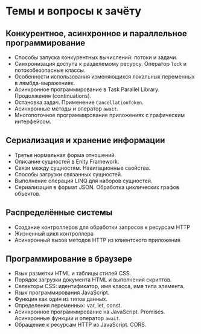 # Темы и вопросы к зачёту

## Конкурентное, асинхронное и параллельное программирование

* Способы запуска конкурентных вычислений: потоки и задачи.
* Синхронизация доступа к разделемому ресурсу. Оператор `lock` и потокобезопасные классы.
* Особенности использования изменяющихся локальных переменных в лямбда-выражениях.
* Асинхронное программирование в Task Parallel Library. Продолжения (continuations).
* Остановка задач. Применение `CancellationToken`.
* Асинхронные методы и оператор `await`.
* Многопоточное программирование приложениях с графическим интерфейсом.

## Сериализация и хранение информации

* Третья нормальная форма отношений.
* Описание сущностей в Enity Framework. 
* Связи между сущностям. Навигационные свойства.
* Способы загрузки связанных сущностей.
* Выполнение операций LINQ для наборов сущностей.
* Сериализация в формат JSON. Обработка циклических графов объектов.

## Распределённые системы

* Создание контроллеров для обработки запросов к ресурсам HTTP
* Жизненный цикл контроллера
* Асинхронный вызов методов HTTP из клиентского приложения

## Программирование в браузере

* Язык разметки HTML и таблицы стилей CSS. 
* Порядок загрузки документа HTML и выполнения скриптов.
* Селекторы CSS: идентификатор, имя класса, имя типа элемента.
* Язык программирования JavaScript. 
* Функция как один из типов данных. 
* Определения переменных: var, let, const.
* Асинхронное программирование на JavaScript. Promises. Асинхронные функции и оператор `await`.
* Обращение к ресурсам HTTP из JavaScript. СORS.